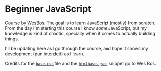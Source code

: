 # Beginner JavaScript

Course by [WesBos](https://courses.wesbos.com). The goal is to learn JavaScript (mostly) from scratch. From the day I'm starting this course I know _some_ JavaScript, but my knowledge is kind of chaotic, specially when it comes to actually building things.

I'll be updating here as I go through the course, and hope it shows my development (pun intended) as I learn.

Credits for the [`base.css`](./base.css) file and the [`htmlbase.json`](./htmlbase.json) snippet go to Wes Bos.
